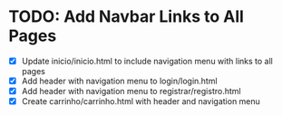 # TODO: Add Navbar Links to All Pages

- [x] Update inicio/inicio.html to include navigation menu with links to all pages
- [x] Add header with navigation menu to login/login.html
- [x] Add header with navigation menu to registrar/registro.html
- [x] Create carrinho/carrinho.html with header and navigation menu
